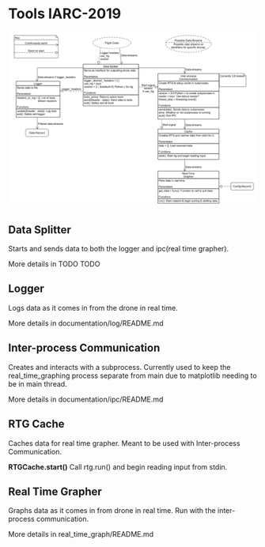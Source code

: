 # Tools IARC-2019

![tools diagram](documentation/tools_layout.png)

## Data Splitter
Starts and sends data to both the logger and ipc(real time grapher).

More details in         TODO    TODO


## Logger
Logs data as it comes in from the drone in real time.

More details in documentation/log/README.md


## Inter-process Communication
Creates and interacts with a subprocess. Currently used to keep the real_time_graphing process
separate from main due to matplotlib needing to be in main thread.

More details in documentation/ipc/README.md


## RTG Cache
Caches data for real time grapher. Meant to be used with Inter-process Communication.

__RTGCache.start()__ Call rtg.run() and begin reading input from stdin.


## Real Time Grapher
Graphs data as it comes in from drone in real time. Run with the inter-process communication.

More details in real_time_graph/README.md
